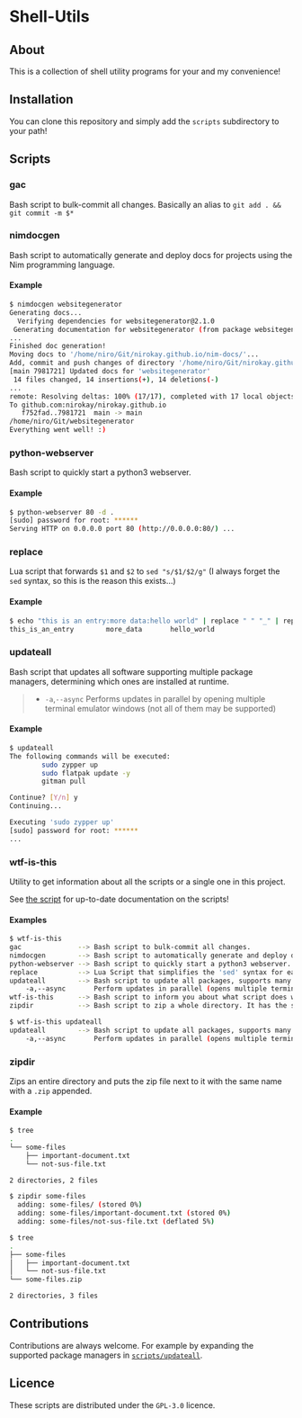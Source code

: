 # Shell-Utils

## About

This is a collection of shell utility programs for your and my convenience!

## Installation

You can clone this repository and simply add the `scripts` subdirectory to your path!

## Scripts

### gac

Bash script to bulk-commit all changes. Basically an alias to `git add . && git commit -m $*`

### nimdocgen

Bash script to automatically generate and deploy docs for projects using the Nim programming
language.

#### Example

```bash
$ nimdocgen websitegenerator
Generating docs...
  Verifying dependencies for websitegenerator@2.1.0
 Generating documentation for websitegenerator (from package websitegenerator) using doc backend
...
Finished doc generation!
Moving docs to '/home/niro/Git/nirokay.github.io/nim-docs/'...
Add, commit and push changes of directory '/home/niro/Git/nirokay.github.io/nim-docs/websitegenerator' with git? [Y/n] y
[main 7981721] Updated docs for 'websitegenerator'
 14 files changed, 14 insertions(+), 14 deletions(-)
...
remote: Resolving deltas: 100% (17/17), completed with 17 local objects.
To github.com:nirokay/nirokay.github.io
   f752fad..7981721  main -> main
/home/niro/Git/websitegenerator
Everything went well! :)
```

### python-webserver

Bash script to quickly start a python3 webserver.

#### Example

```bash
$ python-webserver 80 -d .
[sudo] password for root: ******
Serving HTTP on 0.0.0.0 port 80 (http://0.0.0.0:80/) ...
```

### replace

Lua script that forwards `$1` and `$2` to `sed "s/$1/$2/g"` (I always forget the `sed` syntax, so
this is the reason this exists...)

#### Example

```bash
$ echo "this is an entry:more data:hello world" | replace " " "_" | replace ":" "\t"
this_is_an_entry        more_data       hello_world
```

### updateall

Bash script that updates all software supporting multiple package managers, determining which
ones are installed at runtime.

> * `-a`,`--async` Performs updates in parallel by opening multiple terminal emulator windows (not all of them may be supported)

#### Example

```bash
$ updateall
The following commands will be executed:
        sudo zypper up
        sudo flatpak update -y
        gitman pull

Continue? [Y/n] y
Continuing...

Executing 'sudo zypper up'
[sudo] password for root: ******
...
```

### wtf-is-this

Utility to get information about all the scripts or a single one in this project.

See [the script](scripts/updateall) for up-to-date documentation on the scripts!

#### Examples

```bash
$ wtf-is-this
gac              --> Bash script to bulk-commit all changes.
nimdocgen        --> Bash script to automatically generate and deploy docs for projects using the Nim programming language.
python-webserver --> Bash script to quickly start a python3 webserver.
replace          --> Lua Script that simplifies the 'sed' syntax for easy character replacement.
updateall        --> Bash script to update all packages, supports many package managers.
    -a,--async       Perform updates in parallel (opens multiple terminal windows, not all are supported)
wtf-is-this      --> Bash script to inform you about what script does what... THIS is it actually!!
zipdir           --> Bash script to zip a whole directory. It has the same name with only '.zip' appended.
```

```bash
$ wtf-is-this updateall
updateall        --> Bash script to update all packages, supports many package managers.
    -a,--async       Perform updates in parallel (opens multiple terminal windows, not all are supported)
```

### zipdir

Zips an entire directory and puts the zip file next to it with the same name with a `.zip`
appended.

#### Example

```bash
$ tree
.
└── some-files
    ├── important-document.txt
    └── not-sus-file.txt

2 directories, 2 files

$ zipdir some-files
  adding: some-files/ (stored 0%)
  adding: some-files/important-document.txt (stored 0%)
  adding: some-files/not-sus-file.txt (deflated 5%)

$ tree
.
├── some-files
│   ├── important-document.txt
│   └── not-sus-file.txt
└── some-files.zip

2 directories, 3 files
```

## Contributions

Contributions are always welcome. For example by expanding the supported package managers in
[`scripts/updateall`](scripts/updateall).

## Licence

These scripts are distributed under the `GPL-3.0` licence.
